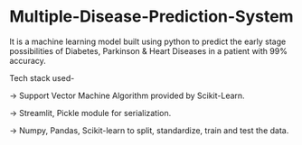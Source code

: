 # Multiple-Disease-Prediction-System

It is a machine learning model built using python to predict the early stage possibilities of Diabetes, Parkinson & Heart Diseases
in a patient with 99% accuracy.

Tech stack used- 

-> Support Vector Machine Algorithm provided by Scikit-Learn. 

-> Streamlit, Pickle module for serialization.

-> Numpy, Pandas, Scikit-learn to split, standardize, train and test the data.
